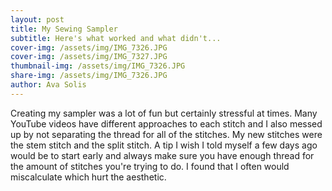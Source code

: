 ```yaml
---
layout: post
title: My Sewing Sampler
subtitle: Here's what worked and what didn't...
cover-img: /assets/img/IMG_7326.JPG
cover-img: /assets/img/IMG_7327.JPG
thumbnail-img: /assets/img/IMG_7326.JPG
share-img: /assets/img/IMG_7326.JPG
author: Ava Solis
---
```

Creating my sampler was a lot of fun but certainly stressful at times. Many YouTube videos have different approaches to each stitch and I also messed up by not separating the thread for all of the stitches. My new stitches were the stem stitch and the split stitch. A tip I wish I told myself a few days ago would be to start early and always make sure you have enough thread for the amount of stitches you're trying to do. I found that I often would miscalculate which hurt the aesthetic. 
